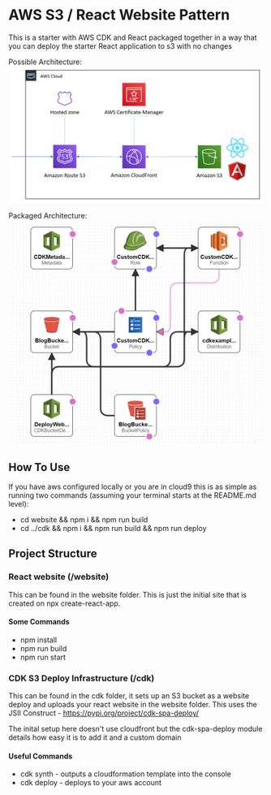 # AWS S3 / React Website Pattern
This is a starter with AWS CDK and React packaged together in a way that you can deploy the starter React application to s3 with no changes

Possible Architecture:
![Architecture](https://raw.githubusercontent.com/cdk-patterns/serverless/master/s3-react-website/img/architecture.PNG)

Packaged Architecture:
![Architecture](https://raw.githubusercontent.com/cdk-patterns/serverless/master/s3-react-website/img/spa-deploy-arch.png)

## How To Use
If you have aws configured locally or you are in cloud9 this is as simple as running two commands (assuming your terminal starts at the README.md level):
- cd website && npm i && npm run build
- cd ../cdk && npm i && npm run build && npm run deploy 

## Project Structure

### React website (/website)
This can be found in the website folder. This is just the initial site that is created on npx create-react-app.

#### Some Commands
- npm install
- npm run build
- npm run start

### CDK S3 Deploy Infrastructure (/cdk)
This can be found in the cdk folder, it sets up an S3 bucket as a website deploy and uploads your react website in the website folder. This uses the JSII Construct - https://pypi.org/project/cdk-spa-deploy/

The inital setup here doesn't use cloudfront but the cdk-spa-deploy module details how easy it is to add it and a custom domain

#### Useful Commands

- cdk synth - outputs a cloudformation template into the console
- cdk deploy - deploys to your aws account
